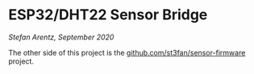 # ESP32/DHT22 Sensor Bridge

_Stefan Arentz, September 2020_

The other side of this project is the [github.com/st3fan/sensor-firmware](https://github.com/st3fan/sensor-firmware) project.

